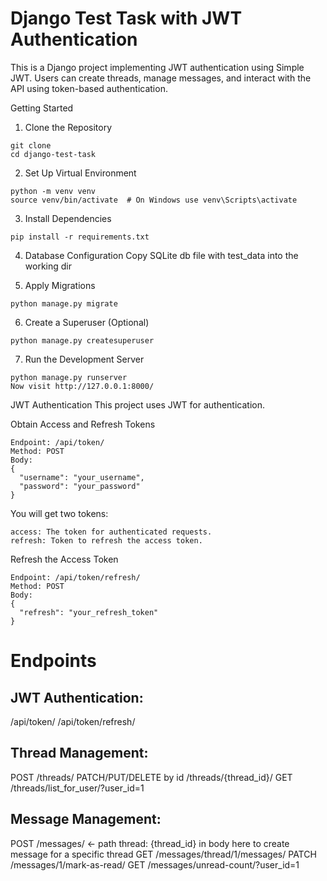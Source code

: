 # Django Test Task with JWT Authentication
  This is a Django project implementing JWT authentication using Simple JWT. Users can create threads, manage messages, and interact with the API using token-based authentication.

Getting Started

1. Clone the Repository

```
git clone
cd django-test-task
```

2. Set Up Virtual Environment

```
python -m venv venv
source venv/bin/activate  # On Windows use venv\Scripts\activate
```

3. Install Dependencies

```
pip install -r requirements.txt
```

4. Database Configuration
   Copy SQLite db file with test_data into the working dir

5. Apply Migrations

```
python manage.py migrate
```

6. Create a Superuser (Optional)

```
python manage.py createsuperuser
```

7. Run the Development Server

```
python manage.py runserver
Now visit http://127.0.0.1:8000/
```

JWT Authentication
This project uses JWT for authentication.

Obtain Access and Refresh Tokens

```
Endpoint: /api/token/
Method: POST
Body:
{
  "username": "your_username",
  "password": "your_password"
}
```

You will get two tokens:

```
access: The token for authenticated requests.
refresh: Token to refresh the access token.
```

Refresh the Access Token

```
Endpoint: /api/token/refresh/
Method: POST
Body:
{
  "refresh": "your_refresh_token"
}
```

# Endpoints
## JWT Authentication:

/api/token/
/api/token/refresh/

## Thread Management:

POST /threads/
PATCH/PUT/DELETE by id /threads/{thread_id}/
GET /threads/list_for_user/?user_id=1

## Message Management:

POST /messages/    <- path thread: {thread_id} in body here to create message for a specific thread
GET /messages/thread/1/messages/
PATCH /messages/1/mark-as-read/
GET /messages/unread-count/?user_id=1
